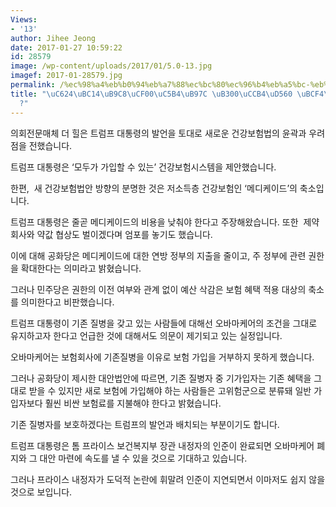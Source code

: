 ```yaml
---
Views:
- '13'
author: Jihee Jeong
date: 2017-01-27 10:59:22
id: 28579
image: /wp-content/uploads/2017/01/5.0-13.jpg
imagef: 2017-01-28579.jpg
permalink: /%ec%98%a4%eb%b0%94%eb%a7%88%ec%bc%80%ec%96%b4%eb%a5%bc-%eb%8c%80%ec%b2%b4%ed%95%a0-%eb%b3%b4%ed%97%98%ec%9d%80/
title: "\uC624\uBC14\uB9C8\uCF00\uC5B4\uB97C \uB300\uCCB4\uD560 \uBCF4\uD5D8\uC740\
  ?"
---
```


의회전문매체 더 힐은 트럼프 대통령의 발언을 토대로 새로운 건강보험법의 윤곽과 우려점을 전했습니다.

트럼프 대통령은 &#8216;모두가 가입할 수 있는&#8217; 건강보험시스템을 제안했습니다.

한편,  새 건강보험법안 방향의 분명한 것은 저소득층 건강보험인 &#8216;메디케이드&#8217;의 축소입니다.

트럼프 대통령은 줄곧 메디케이드의 비용을 낮춰야 한다고 주장해왔습니다. 또한  제약회사와 약값 협상도 벌이겠다며 엄포를 놓기도 했습니다.

이에 대해 공화당은 메디케이드에 대한 연방 정부의 지출을 줄이고, 주 정부에 관련 권한을 확대한다는 의미라고 밝혔습니다.

그러나 민주당은 권한의 이전 여부와 관계 없이 예산 삭감은 보험 혜택 적용 대상의 축소를 의미한다고 비판했습니다.

트럼프 대통령이 기존 질병을 갖고 있는 사람들에 대해선 오바마케어의 조건을 그대로 유지하고자 한다고 언급한 것에 대해서도 의문이 제기되고 있는 실정입니다.

오바마케어는 보험회사에 기존질병을 이유로 보험 가입을 거부하지 못하게 했습니다.

그러나 공화당이 제시한 대안법안에 따르면, 기존 질병자 중 기가입자는 기존 혜택을 그대로 받을 수 있지만 새로 보험에 가입해야 하는 사람들은 고위험군으로 분류돼 일반 가입자보다 훨씬 비싼 보험료를 지불해야 한다고 밝혔습니다.

기존 질병자를 보호하겠다는 트럼프의 발언과 배치되는 부분이기도 합니다.

트럼프 대통령은 톰 프라이스 보건복지부 장관 내정자의 인준이 완료되면 오바마케어 폐지와 그 대안 마련에 속도를 낼 수 있을 것으로 기대하고 있습니다.

그러나 프라이스 내정자가 도덕적 논란에 휘말려 인준이 지연되면서 이마저도 쉽지 않을 것으로 보입니다.